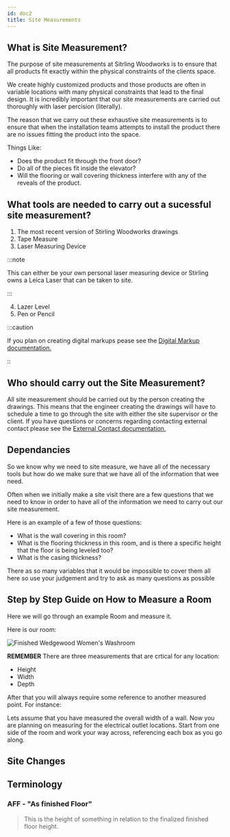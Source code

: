 ```yaml
---
id: doc2
title: Site Measurements
---
```


## What is Site Measurement?

The purpose of site measurements at Sitrling Woodworks is to ensure that all products fit exactly within the physical constraints of the clients space.

We create highly customized products and those products are often in variable locations with many physical constraints that lead to the final design. It is incredibly important that our site measurements are carried out thoroughly with laser percision (literally).

The reason that we carry out these exhaustive site measurements is to ensure that when the installation teams attempts to install the product there are no issues fitting the product into the space.

Things Like:

* Does the product fit through the front door?
* Do all of the pieces fit inside the elevator?
* Will the flooring or wall covering thickness interfere with any of the reveals of the product.

## What tools are needed to carry out a sucessful site measurement?

1. The most recent version of Stirling Woodworks drawings
2. Tape Measure
3. Laser Measuring Device

:::note

This can either be your own personal laser measuring device or Stirling owns a Leica Laser that can be taken to site.

:::

4. Lazer Level
5. Pen or Pencil

:::caution

If you plan on creating digital markups pease see the [Digital Markup documentation.](digimark.md)

::

## Who should carry out the Site Measurement?

All site measurement should be carried out by the person creating the drawings. This means that the engineer creating the drawings will have to schedule a time to go through the site with either the site supervisor or the client. If you have questions or concerns regarding contacting external contact please see the [External Contact documentation.](externalcomm.md)

## Dependancies

So we know why we need to site measure, we have all of the necessary tools but how do we make sure that we have all of the information that wee need.

Often when we initially make a site visit there are a few questions that we need to know in order to have all of the information we need to carry out our site measurement.

Here is an example of a few of those questions:

* What is the wall covering in this room?
* What is the flooring thickness in this room, and is there a specific height that the floor is being leveled too?
* What is the casing thickness?

There as so many variables that it would be impossible to cover them all here so use your judgement and try to ask as many questions as possible

## Step by Step Guide on How to Measure a Room

Here we will go through an example Room and measure it.

Here is our room:

![Finished Wedgewood Women's Washroom](https://static.wixstatic.com/media/e64ace_20136f9931ad46bfa921e4e1ca7f03d5~mv2.jpg)

**REMEMBER**
There are three measurements that are crtical for any location:

* Height
* Width
* Depth

After that you will always require some reference to another measured point. For instance:

Lets assume that you have measured the overall width of a wall. Now you are planning on measuring for the electrical outlet locations. Start from one side of the room and work your way across, referencing each box as you go along. 

<!-- Add Before, After and Measured

These should be hosted on WIX -->

## Site Changes

<!-- What if I notice a change that needs to be made to an existing fixture or wall while I am on site?
Add Documentation about contacting General contractors about making changes to site things-->

## Terminology

### AFF - "As finished Floor"
> This is the height of something in relation to the finalized finished floor height.
